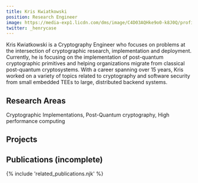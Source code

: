 ```yaml
---
title: Kris Kwiatkowski
position: Research Engineer
image: https://media-exp1.licdn.com/dms/image/C4D03AQHke9o0-k8J0Q/profile-displayphoto-shrink_200_200/0/1558826548574?e=1634774400&v=beta&t=uN8iAjot-lJVCnHgwlMtV7gDUVPQ2P5kUOiZM-NkaXg
twitter: _henrycase
---
```


Kris Kwiatkowski is a Cryptography Engineer who focuses on problems at the intersection of cryptographic research, implementation and deployment. Currently, he is focusing on the implementation of post-quantum cryptographic primitives and helping organizations migrate from classical post-quantum cryptosystems. With a career spanning over 15 years, Kris worked on a variety of topics related to cryptography and software security from small embedded TEEs to large, distributed backend systems.

## Research Areas 
Cryptographic Implementations, Post-Quantum cryptography, High performance computing

## Projects


## Publications (incomplete)
{% include 'related_publications.njk' %}



